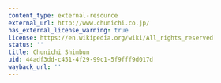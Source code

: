 ```yaml
---
content_type: external-resource
external_url: http://www.chunichi.co.jp/
has_external_license_warning: true
license: https://en.wikipedia.org/wiki/All_rights_reserved
status: ''
title: Chunichi Shimbun
uid: 44adf3dd-c451-4f29-99c1-5f9fff9d017d
wayback_url: ''
---
```

